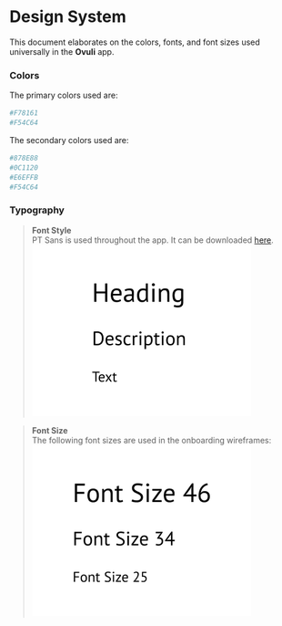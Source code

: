 # Design System

This document elaborates on the colors, fonts, and font sizes used universally in  the **Ovuli** app.

### Colors
The primary colors used are:
```sh
#F78161
#F54C64
```
The secondary colors used are:
```sh
#878E88
#0C1120
#E6EFFB
#F54C64
```

### Typography
> **Font Style**  
PT Sans is used throughout the app. It can be downloaded [here](https://www.fontsquirrel.com/fonts/pt-sans).
![](fontstyle.png)
 
 
> **Font Size**  
The following font sizes are used in the onboarding wireframes:
 ![](fontsize.png)
 
